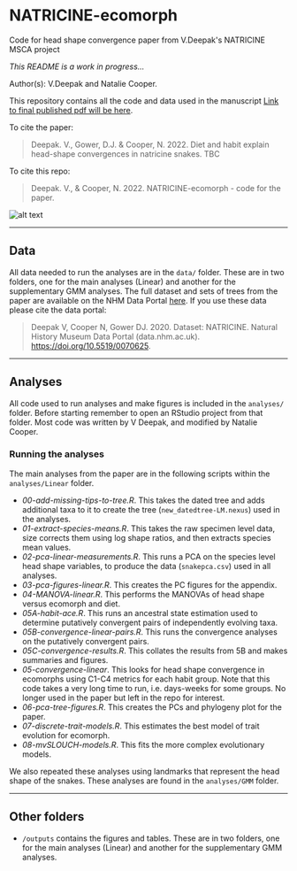 # NATRICINE-ecomorph
Code for head shape convergence paper from V.Deepak's NATRICINE MSCA project

*This README is a work in progress...*

Author(s): V.Deepak and Natalie Cooper.

This repository contains all the code and data used in the manuscript [Link to final published pdf will be here]().

To cite the paper: 
> Deepak. V., Gower, D.J. & Cooper, N. 2022. Diet and habit explain head-shape convergences in natricine snakes. TBC

To cite this repo: 
> Deepak. V., & Cooper, N. 2022. NATRICINE-ecomorph - code for the paper.


![alt text](https://github.com/nhcooper123/natricine/raw/master/outputs/Linear/Figures/PC123-ecomorph-diet-LM-LSR.png)

------

## Data

All data needed to run the analyses are in the `data/` folder. These are in two folders, one for the main analyses (Linear) and another for the supplementary GMM analyses. The full dataset and sets of trees from the paper are available on the NHM Data Portal [here]( https://doi.org/10.5519/0070625). If you use these data please cite the data portal:

> Deepak V, Cooper N, Gower DJ. 2020. Dataset: NATRICINE. Natural History Museum Data Portal (data.nhm.ac.uk). https://doi.org/10.5519/0070625.

------
## Analyses
All code used to run analyses and make figures is included in the `analyses/` folder. Before starting remember to open an RStudio project from that folder. Most code was written by V Deepak, and modified by Natalie Cooper.

### Running the analyses 
The main analyses from the paper are in the following scripts within the `analyses/Linear` folder.

-  *00-add-missing-tips-to-tree.R*. This takes the dated tree and adds additional taxa to it to create the tree (`new_datedtree-LM.nexus`) used in the analyses.
-  *01-extract-species-means.R*. This takes the raw specimen level data, size corrects them using log shape ratios, and then extracts species mean values.     
-  *02-pca-linear-measurements.R*. This runs a PCA on the species level head shape variables, to produce the data (`snakepca.csv`) used in all analyses.
-  *03-pca-figures-linear.R*. This creates the PC figures for the appendix.
-  *04-MANOVA-linear.R*. This performs the MANOVAs of head shape versus ecomorph and diet.
-  *05A-habit-ace.R*. This runs an ancestral state estimation used to determine putatively convergent pairs of independently evolving taxa.
-  *05B-convergence-linear-pairs.R*. This runs the convergence analyses on the putatively convergent pairs.
-  *05C-convergence-results.R*. This collates the results from 5B and makes summaries and figures.
-  *05-convergence-linear*. This looks for head shape convergence in ecomorphs using C1-C4 metrics for each habit group. Note that this code takes a very long time to run, i.e. days-weeks for some groups. No longer used in the paper but left in the repo for interest.    
-  *06-pca-tree-figures.R*. This creates the PCs and phylogeny plot for the paper.
-  *07-discrete-trait-models.R*. This estimates the best model of trait evolution for ecomorph.
-  *08-mvSLOUCH-models.R*. This fits the more complex evolutionary models.

We also repeated these analyses using landmarks that represent the head shape of the snakes. These analyses are found in the `analyses/GMM` folder.

-------
## Other folders

* `/outputs` contains the figures and tables. These are in two folders, one for the main analyses (Linear) and another for the supplementary GMM analyses.
